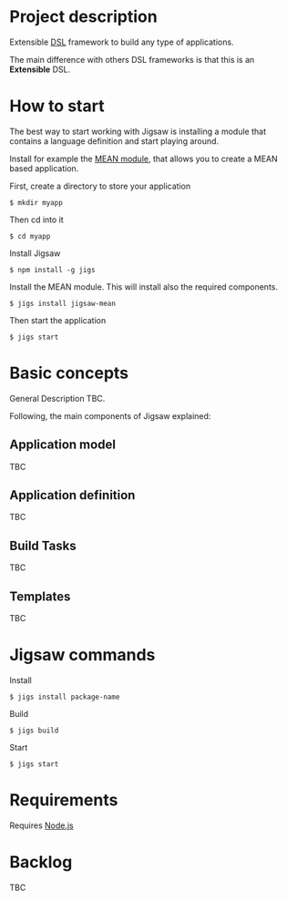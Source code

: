# Project description
Extensible [DSL](https://en.wikipedia.org/wiki/Domain-specific_language) framework to build any type of applications.

The main difference with others DSL frameworks is that this is an **Extensible** DSL.

# How to start
The best way to start working with Jigsaw is installing a module that contains a language definition and start playing around.

Install for example the [MEAN module](https://github.com/crisfervil/Jigsaw-mean), that allows you to create a MEAN based application.

First, create a directory to store your application
```
$ mkdir myapp
```

Then cd into it
```
$ cd myapp
```

Install Jigsaw
```
$ npm install -g jigs
```

Install the MEAN module. This will install also the required components.
```
$ jigs install jigsaw-mean
```
Then start the application
```
$ jigs start
```

# Basic concepts

General Description TBC.

Following, the main components of Jigsaw explained:

## Application model
TBC

## Application definition
TBC

## Build Tasks
TBC

## Templates
TBC


# Jigsaw commands
Install
```
$ jigs install package-name
```

Build
```
$ jigs build
```

Start
```
$ jigs start
```


# Requirements
Requires [Node.js](nodejs.org)


# Backlog
TBC

